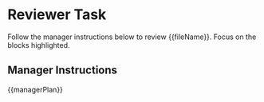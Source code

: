 # Reviewer Task

Follow the manager instructions below to review {{fileName}}. Focus on the blocks highlighted.

## Manager Instructions
{{managerPlan}}
